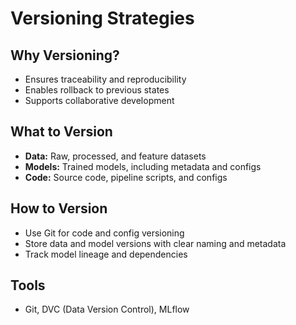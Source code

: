 # Versioning Strategies

## Why Versioning?

- Ensures traceability and reproducibility
- Enables rollback to previous states
- Supports collaborative development

## What to Version

- **Data:** Raw, processed, and feature datasets
- **Models:** Trained models, including metadata and configs
- **Code:** Source code, pipeline scripts, and configs

## How to Version

- Use Git for code and config versioning
- Store data and model versions with clear naming and metadata
- Track model lineage and dependencies

## Tools

- Git, DVC (Data Version Control), MLflow
